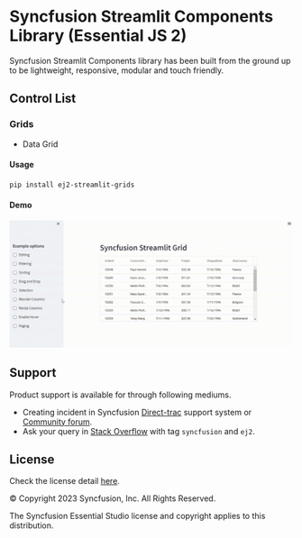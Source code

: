 # Syncfusion Streamlit Components Library (Essential JS 2)

 Syncfusion Streamlit Components library has been built from the ground up to be lightweight, responsive, modular and touch friendly.

## Control List

### Grids

* Data Grid

#### Usage

```bash
pip install ej2-streamlit-grids
```

#### Demo

![Streamlit Grid Component](https://raw.githubusercontent.com/SyncfusionExamples/Getting-started-with-Syncfusion-Grid-component-in-Streamlit-app/master/images/ej2_streamlit_grids_demos.gif)

## Support

 Product support is available for through following mediums.

* Creating incident in Syncfusion [Direct-trac](https://www.syncfusion.com/support/directtrac/incidents?utm_source=npm&utm_campaign=ej2-streamlit-ui-components) support system or [Community forum](https://www.syncfusion.com/forums/react-js2?utm_source=npm&utm_campaign=ej2-react-ui-components).
* Ask your query in [Stack Overflow](https://stackoverflow.com/) with tag `syncfusion` and `ej2`.

## License

Check the license detail [here](https://github.com/syncfusion/ej2-react-ui-components/blob/master/license).

&copy; Copyright 2023 Syncfusion, Inc. All Rights Reserved.

The Syncfusion Essential Studio license and copyright applies to this distribution.